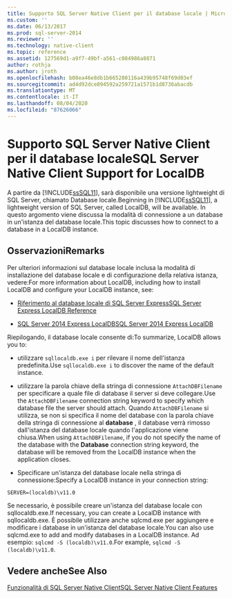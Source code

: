 ```yaml
---
title: Supporto SQL Server Native Client per il database locale | Microsoft Docs
ms.custom: ''
ms.date: 06/13/2017
ms.prod: sql-server-2014
ms.reviewer: ''
ms.technology: native-client
ms.topic: reference
ms.assetid: 127569d1-a9f7-49bf-a561-c084986a8871
author: rothja
ms.author: jroth
ms.openlocfilehash: b08ea46e8db1b665280116a439b95748f69d03ef
ms.sourcegitcommit: ad4d92dce894592a259721a1571b1d8736abacdb
ms.translationtype: MT
ms.contentlocale: it-IT
ms.lasthandoff: 08/04/2020
ms.locfileid: "87626066"
---
```

# <a name="sql-server-native-client-support-for-localdb"></a><span data-ttu-id="03fa5-102">Supporto SQL Server Native Client per il database locale</span><span class="sxs-lookup"><span data-stu-id="03fa5-102">SQL Server Native Client Support for LocalDB</span></span>
  <span data-ttu-id="03fa5-103">A partire da [!INCLUDE[ssSQL11](../../../includes/sssql11-md.md)], sarà disponibile una versione lightweight di SQL Server, chiamato Database locale.</span><span class="sxs-lookup"><span data-stu-id="03fa5-103">Beginning in [!INCLUDE[ssSQL11](../../../includes/sssql11-md.md)], a lightweight version of SQL Server, called LocalDB, will be available.</span></span> <span data-ttu-id="03fa5-104">In questo argomento viene discussa la modalità di connessione a un database in un'istanza del database locale.</span><span class="sxs-lookup"><span data-stu-id="03fa5-104">This topic discusses how to connect to a database in a LocalDB instance.</span></span>  
  
## <a name="remarks"></a><span data-ttu-id="03fa5-105">Osservazioni</span><span class="sxs-lookup"><span data-stu-id="03fa5-105">Remarks</span></span>  
 <span data-ttu-id="03fa5-106">Per ulteriori informazioni sul database locale inclusa la modalità di installazione del database locale e di configurazione della relativa istanza, vedere:</span><span class="sxs-lookup"><span data-stu-id="03fa5-106">For more information about LocalDB, including how to install LocalDB and configure your LocalDB instance, see:</span></span>  
  
-   [<span data-ttu-id="03fa5-107">Riferimento al database locale di SQL Server Express</span><span class="sxs-lookup"><span data-stu-id="03fa5-107">SQL Server Express LocalDB Reference</span></span>](../../sql-server-express-localdb-reference.md)  
  
-   [<span data-ttu-id="03fa5-108">SQL Server 2014 Express LocalDB</span><span class="sxs-lookup"><span data-stu-id="03fa5-108">SQL Server 2014 Express LocalDB</span></span>](../../../database-engine/configure-windows/sql-server-2016-express-localdb.md)  
  
 <span data-ttu-id="03fa5-109">Riepilogando, il database locale consente di:</span><span class="sxs-lookup"><span data-stu-id="03fa5-109">To summarize, LocalDB allows you to:</span></span>  
  
-   <span data-ttu-id="03fa5-110">utilizzare `sqllocaldb.exe i` per rilevare il nome dell'istanza predefinita.</span><span class="sxs-lookup"><span data-stu-id="03fa5-110">Use `sqllocaldb.exe i` to discover the name of the default instance.</span></span>  
  
-   <span data-ttu-id="03fa5-111">utilizzare la parola chiave della stringa di connessione `AttachDBFilename` per specificare a quale file di database il server si deve collegare.</span><span class="sxs-lookup"><span data-stu-id="03fa5-111">Use the `AttachDBFilename` connection string keyword to specify which database file the server should attach.</span></span> <span data-ttu-id="03fa5-112">Quando `AttachDBFilename` si utilizza, se non si specifica il nome del database con la parola chiave della stringa di connessione al **database** , il database verrà rimosso dall'istanza del database locale quando l'applicazione viene chiusa.</span><span class="sxs-lookup"><span data-stu-id="03fa5-112">When using `AttachDBFilename`, if you do not specify the name of the database with the **Database** connection string keyword, the database will be removed from the LocalDB instance when the application closes.</span></span>  
  
-   <span data-ttu-id="03fa5-113">Specificare un'istanza del database locale nella stringa di connessione:</span><span class="sxs-lookup"><span data-stu-id="03fa5-113">Specify a LocalDB instance in your connection string:</span></span>  
  
```  
SERVER=(localdb)\v11.0  
```  
  
 <span data-ttu-id="03fa5-114">Se necessario, è possibile creare un'istanza del database locale con sqllocaldb.exe.</span><span class="sxs-lookup"><span data-stu-id="03fa5-114">If necessary, you can create a LocalDB instance with sqllocaldb.exe.</span></span> <span data-ttu-id="03fa5-115">È possibile utilizzare anche sqlcmd.exe per aggiungere e modificare i database in un'istanza del database locale.</span><span class="sxs-lookup"><span data-stu-id="03fa5-115">You can also use sqlcmd.exe to add and modify databases in a LocalDB instance.</span></span> <span data-ttu-id="03fa5-116">Ad esempio: `sqlcmd -S (localdb)\v11.0`.</span><span class="sxs-lookup"><span data-stu-id="03fa5-116">For example, `sqlcmd -S (localdb)\v11.0`.</span></span>  
  
## <a name="see-also"></a><span data-ttu-id="03fa5-117">Vedere anche</span><span class="sxs-lookup"><span data-stu-id="03fa5-117">See Also</span></span>  
 [<span data-ttu-id="03fa5-118">Funzionalità di SQL Server Native Client</span><span class="sxs-lookup"><span data-stu-id="03fa5-118">SQL Server Native Client Features</span></span>](sql-server-native-client-features.md)  
  
  
